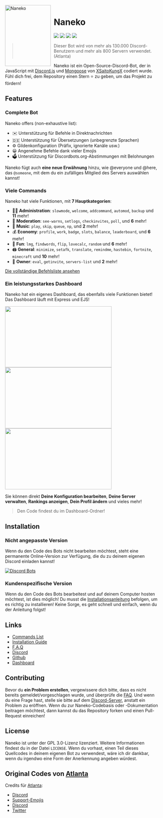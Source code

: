 <img width="150" height="200" align="left" style="float: left; margin: 0 10px 0 0;" alt="Naneko" src="https://i.pinimg.com/736x/ce/67/88/ce67883c7962f637be17f6e9e1397661--anime-art-girl-kawaii-anime-girl.jpg">  

# Naneko

[![](https://img.shields.io/discord/565048515357835264.svg?logo=discord&colorB=7289DA&label=Naneko%20Support)](https://dsc.gg/infinity-support)
[![](https://img.shields.io/discord/568120814776614924.svg?logo=discord&colorB=00BFFF&label=Atlanta%20Emojis)](https://discord.gg/NPkySYKMkN)
[![](https://img.shields.io/badge/discord.js-v13.0.0--dev-blue.svg?logo=npm)](https://github.com/discordjs)
[![](https://www.codefactor.io/repository/github/XSaitoKungX/NanekoBot/badge)](https://www.codefactor.io/repository/github/xsaitokungx/nanekobot)

> Dieser Bot wird von mehr als 130.000 Discord-Benutzern und mehr als 800 Servern verwendet. (Atlanta)

Naneko ist ein Open-Source-Discord-Bot, der in JavaScript mit [Discord.js](https://discord.js.org) und [Mongoose](https://mongoosejs.com/docs/api.html) von [XSaitoKungX](https://github.com/XSaitoKungX) codiert wurde.
Fühl dich frei, dem Repository einen Stern ⭐ zu geben, um das Projekt zu fördern!

## Features

### Complete Bot

Naneko offers (non-exhaustive list):
*   ✉️ Unterstützung für Befehle in Direktnachrichten
*   🇩🇪 Unterstützung für Übersetzungen (unbegrenzte Sprachen)
*   ⚙️ Gildenkonfiguration (Präfix, ignorierte Kanäle usw.)
*   😀 Angenehme Befehle dank vieler Emojis
*   🗳️ Unterstützung für Discordbots.org-Abstimmungen mit Belohnungen

Naneko fügt auch **eine neue Erwähnung** hinzu, wie @everyone und @here, das `@someone`, mit dem du ein zufälliges Mitglied des Servers auswählen kannst!

### Viele Commands

Naneko hat viele Funktionen, mit **7 Hauptkategorien**:

*   👩‍💼 **Administration**: `slowmode`, `welcome`, `addcommand`, `automod`, `backup` und **11** mehr! 
*   🚓 **Moderation**: `see-warns`, `setlogs`, `checkinvites`, `poll`, und **6** mehr! 
*   🎵 **Music**: `play`, `skip`, `queue`, `np`, und **2** mehr! 
*   💰 **Economy**: `profile`, `work`, `badge`, `slots`, `balance`, `leaderboard`, und **6** mehr! 
*   👻 **Fun**: `lmg`, `findwords`, `flip`, `lovecalc`, `random` und **6** mehr! 
*   🖨️ **General**: `minimize`, `setafk`, `translate`, `remindme`, `hastebin`, `fortnite`, `minecraft` und **10** mehr! 
*   👑 **Owner**: `eval`, `getinvite`, `servers-list` und **2** mehr!

[Die vollständige Befehlsliste ansehen](https://www.atlanta-bot.fr/commands)

### Ein leistungsstarkes Dashboard

Naneko hat ein eigenes Dashboard, das ebenfalls viele Funktionen bietet! Das Dashboard läuft mit Express und EJS!

<img align="left" style="float: centrer; margin: 0 10px 0 0;" src="https://zupimages.net/up/19/31/c3ya.png" height="200" width="350"/>
<img align="center" style="float: left; margin: 0 10px 0 0;" src="https://zupimages.net/up/19/31/vnq5.png" height="200" width="350"/>
<img align="center" style="float: centrer; margin: 0 10px 0 0;" src="https://zupimages.net/up/19/31/htga.png" height="200" width="350"/>

Sie können direkt **Deine Konfiguration bearbeiten**, **Deine Server verwalten**, **Rankings anzeigen**, **Dein Profil ändern** und vieles mehr!

> Den Code findest du im Dashboard-Ordner!

## Installation

### Nicht angepasste Version

Wenn du den Code des Bots nicht bearbeiten möchtest, steht eine permanente Online-Version zur Verfügung, die du zu deinem eigenen Discord einladen kannst!   

[![Discord Bots](https://discordbots.org/api/widget/557445719892688897.svg)](https://discordbots.org/bot/557445719892688897)

### Kundenspezifische Version

Wenn du den Code des Bots bearbeitest und auf deinem Computer hosten möchtest, ist dies möglich!
Du musst die [Installationsanleitung](https://www.atlanta-bot.fr/installation/) befolgen, um es richtig zu installieren! Keine Sorge, es geht schnell und einfach, wenn du der Anleitung folgst!

## Links

*   [Commands List](https://www.atlanta-bot.fr/commands)
*   [Installation Guide](https://www.atlanta-bot.fr/installation)
*   [F.A.Q](https://www.atlanta-bot.fr/faq/)
*   [Discord](https://dsc.gg/infinity-support)
*   [Github](https://github.com/XSaitoKungX/NanekoBot)
*   [Dashboard](https://dashboard.atlanta-bot.fr)

## Contributing

Bevor du **ein Problem erstellen**, vergewissere dich bitte, dass es nicht bereits gemeldet/vorgeschlagen wurde, und überprüfe die [FAQ](https://www.atlanta-bot.fr/faq). Und wenn du eine Frage hast, stelle sie bitte auf dem [Discord-Server](https://dsc.gg/infinity-support), anstatt ein Problem zu eröffnen.
Wenn du zur Naneko-Codebasis oder -Dokumentation beitragen möchtest, dann kannst du das Repository forken und einen Pull-Request einreichen!

## License

Naneko ist unter der GPL 3.0-Lizenz lizenziert. Weitere Informationen findest du in der Datei `LICENSE`. Wenn du vorhast, einen Teil dieses Quellcodes in deinem eigenen Bot zu verwendest, wäre ich dir dankbar, wenn du irgendwo eine Form der Anerkennung angeben würdest.

## Original Codes von [Atlanta](https://github.com/Androz2091/AtlantaBot)

Credits für [Atlanta](https://github.com/Androz2091/AtlantaBot):

*   [Discord](https://discord.gg/Za9zxTH)
*   [Support-Emojis](https://discord.gg/NPkySYKMkN)
*   [Discord](https://dsc.gg/infinity-support)
*   [Twitter](https://twitter.com/AtlantaBot)
